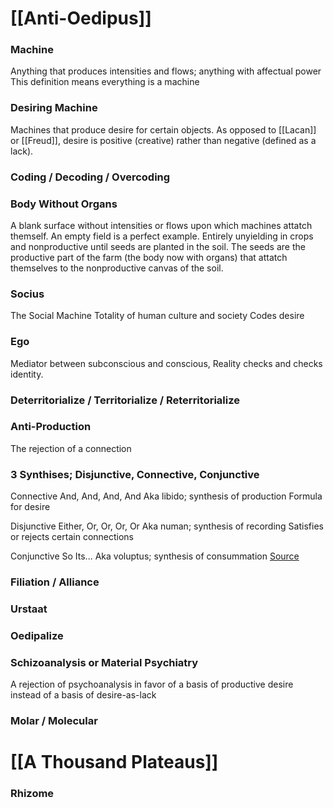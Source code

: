 # [[Anti-Oedipus]]

### Machine
Anything that produces intensities and flows; anything with affectual power
	This definition means everything is a machine

### Desiring Machine
Machines that produce desire for certain objects. 
	As opposed to [[Lacan]] or [[Freud]], desire is positive (creative) rather than negative (defined as a lack). 

### Coding / Decoding / Overcoding

### Body Without Organs
A blank surface without intensities or flows upon which machines attatch themself. 
	An empty field is a perfect example. Entirely unyielding in crops and nonproductive until seeds are planted in the soil. The seeds are the productive part of the farm (the body now with organs) that attatch themselves to the nonproductive canvas of the soil.

### Socius
The Social Machine
	Totality of human culture and society
	Codes desire

### Ego
Mediator between subconscious and conscious, Reality checks and checks identity.

### Deterritorialize / Territorialize / Reterritorialize

### Anti-Production
The rejection of a connection

### 3 Synthises; Disjunctive, Connective, Conjunctive
Connective
	And, And, And, And
	Aka libido; synthesis of production
	Formula for desire

Disjunctive
	Either, Or, Or, Or, Or
	Aka numan; synthesis of recording
	Satisfies or rejects certain connections

Conjunctive
	So Its...
	Aka voluptus; synthesis of consummation
		[Source](https://anarchistwithoutcontent.files.wordpress.com/2011/06/deleuze-and-guattari-three-syntheses-of-unconscious.pdf)

### Filiation / Alliance

### Urstaat

### Oedipalize

### Schizoanalysis or Material Psychiatry
A rejection of psychoanalysis in favor of a basis of productive desire instead of a basis of desire-as-lack

### Molar / Molecular

# [[A Thousand Plateaus]]

### Rhizome
